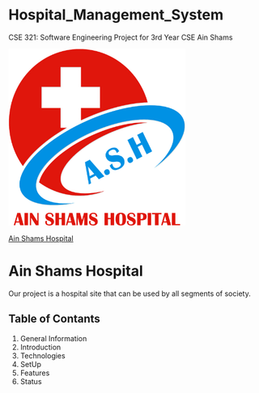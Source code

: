 # Hospital_Management_System
CSE 321: Software Engineering Project for 3rd Year CSE Ain Shams 


<img src="https://github.com/Heba-Atef99/Hospital_Management_System/blob/main/images/ASH%202B.png" width="350" height="350">


[Ain Shams Hospital](https://github.com/Heba-Atef99/Hospital_Management_System)


# Ain Shams Hospital
Our project is a hospital site that can be used by all segments of society.

## Table of Contants

1. General Information
2. Introduction
3. Technologies
4. SetUp
5. Features
6. Status

